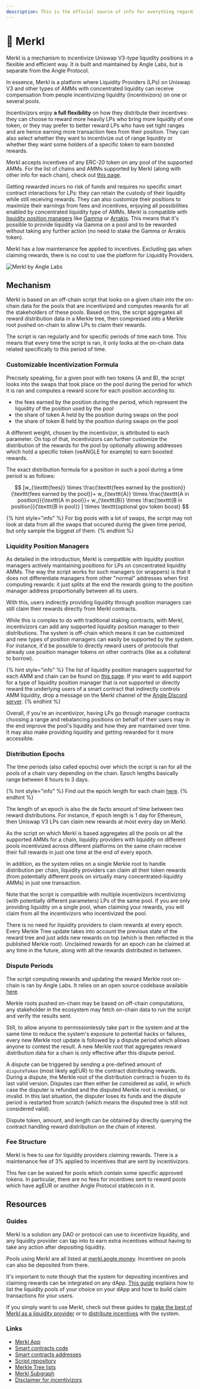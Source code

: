 ```yaml
---
description: This is the official source of info for everything regarding the Merkl platform.
---
```


# 🥨 Merkl

Merkl is a mechanism to incentivize Uniswap V3-type liquidity positions in a flexible and efficient way. It is built and maintained by Angle Labs, but is separate from the Angle Protocol.

In essence, Merkl is a platform where Liquidity Providers (LPs) on Uniswap V3 and other types of AMMs with concentrated liquidity can receive compensation from people incentivizing liquidity (incentivizors) on one or several pools.

Incentivizors enjoy **a full flexibility** on how they distribute their incentives: they can choose to reward more heavily LPs who bring more liquidity of one token, or they may prefer to better reward LPs who have set tight ranges and are hence earning more transaction fees from their position. They can also select whether they want to incentivize out of range liquidity or whether they want some holders of a specific token to earn boosted rewards.

Merkl accepts incentives of any ERC-20 token on any pool of the supported AMMs. For the list of chains and AMMs supported by Merkl (along with other info for each chain), check out [this page](./helpers.md).

Getting rewarded incurs no risk of funds and requires no specific smart contract interactions for LPs: they can retain the custody of their liquidity while still receiving rewards. They can also customize their positions to maximize their earnings from fees and incentives, enjoying all possibilities enabled by concentrated liquidity type of AMMs.
Merkl is compatible with [liquidity position managers](./helpers.md) like [Gamma](https://app.gamma.xyz) or [Arrakis](https://www.arrakis.finance). This means that it's possible to provide liquidity via Gamma on a pool and to be rewarded without taking any further action (no need to stake the Gamma or Arrakis token).

Merkl has a low maintenance fee applied to incentives. Excluding gas when claiming rewards, there is no cost to use the platform for Liquidity Providers.

![Merkl by Angle Labs](/.gitbook/assets/angle-merkl-sharing-visual.png)

## Mechanism

Merkl is based on an off-chain script that looks on a given chain into the on-chain data for the pools that are incentivized and computes rewards for all the stakeholders of these pools. Based on this, the script aggregates all reward distribution data in a Merkle tree, then compressed into a Merkle root pushed on-chain to allow LPs to claim their rewards.

The script is ran regularly and for specific periods of time each time. This means that every time the script is ran, it only looks at the on-chain data related specifically to this period of time.

### Customizable Incentivization Formula

Precisely speaking, for a given pool with two tokens (A and B), the script looks into the swaps that took place on the pool during the period for which it is ran and computes a reward score for each position according to:

- the fees earned by the position during the period, which represent the liquidity of the position used by the pool
- the share of token A held by the position during swaps on the pool
- the share of token B held by the position during swaps on the pool

A different weight, chosen by the incentivizor, is attributed to each parameter. On top of that, incentivizors can further customize the distribution of the rewards for the pool by optionally allowing addresses which hold a specific token (veANGLE for example) to earn boosted rewards.

The exact distribution formula for a position in such a pool during a time period is as follows:

$$
[w_{\texttt{fees}} \times \frac{\texttt{fees earned by the position}}{\texttt{fees earned by the pool}}+ w_{\texttt{A}} \times \frac{\texttt{A in position}}{\texttt{A in pool}}+ w_{\texttt{B}} \times \frac{\texttt{B in position}}{\texttt{B in pool}} ] \times \texttt{optional gov token boost}
$$

{% hint style="info" %}
For big pools with a lot of swaps, the script may not look at data from all the swaps that occured during the given time period, but only sample the biggest of them.
{% endhint %}

### Liquidity Position Managers

As detailed in the introduction, Merkl is compatible with liquidity position managers actively maintaining positions for LPs on concentrated liquidity AMMs. The way the script works for such managers (or wrappers) is that it does not differentiate managers from other "normal" addresses when first computing rewards: it just splits at the end the rewards going to the position manager address proportionally between all its users.

With this, users indirectly providing liquidity through position managers can still claim their rewards directly from Merkl contracts.

While this is complex to do with traditional staking contracts, with Merkl, incentivizors can add any supported liquidity position manager to their distributions. The system is off-chain which means it can be customized and new types of position managers can easily be supported by the system. For instance, it'd be possible to directly reward users of protocols that already use position manager tokens on other contracts (like as a collateral to borrow).

{% hint style="info" %}
The list of liquidity position managers supported for each AMM and chain can be found on [this page](./helpers.md). If you want to add support for a type of liquidity position manager that is not supported or directly reward the underlying users of a smart contract that indirectly controls AMM liquidity, drop a message on the Merkl channel of the [Angle Discord server](https://discord.gg/ByFYzSUt).
{% endhint %}

Overall, if you're an incentivizor, having LPs go through manager contracts choosing a range and rebalancing positions on behalf of their users may in the end improve the pool's liquidity and how they are maintained over time. It may also make providing liquidity and getting rewarded for it more accessible.

### Distribution Epochs

The time periods (also called epochs) over which the script is ran for all the pools of a chain vary depending on the chain. Epoch lengths basically range between 8 hours to 3 days.

{% hint style="info" %}
Find out the epoch length for each chain [here](./helpers.md).
{% endhint %}

The length of an epoch is also the de facto amount of time between two reward distributions. For instance, if epoch length is 1 day for Ethereum, then Uniswap V3 LPs can claim new rewards at most every day on Merkl.

As the script on which Merkl is based aggregates all the pools on all the supported AMMs for a chain, liquidity providers with liquidity on different pools incentivized across different platforms on the same chain receive their full rewards in just one time at the end of every epoch.

In addition, as the system relies on a single Merkle root to handle distribution per chain, liquidity providers can claim all their token rewards (from potentially different pools on virtually many concentrated-liquidity AMMs) in just one transaction.

Note that the script is compatible with multiple incentivizors incentivizing (with potentially different parameters) LPs of the same pool. If you are only providing liquidity on a single pool, when claiming your rewards, you will claim from all the incentivizors who incentivized the pool.

There is no need for liquidity providers to claim rewards at every epoch. Every Merkle Tree update takes into account the previous state of the reward tree and just adds new rewards on top (which is then reflected in the published Merkle root). Unclaimed rewards for an epoch can be claimed at any time in the future, along with all the rewards distributed in between.

### Dispute Periods

The script computing rewards and updating the reward Merkle root on-chain is ran by Angle Labs. It relies on an open source codebase available [here](https://github.com/AngleProtocol/merkl-calculator).

Merkle roots pushed on-chain may be based on off-chain computations, any stakeholder in the ecosystem may fetch on-chain data to run the script and verify the results sent.

Still, to allow anyone to permissionlessly take part in the system and at the same time to reduce the system's exposure to potential hacks or failures, every new Merkle root update is followed by a dispute period which allows anyone to contest the result. A new Merkle root that aggregates reward distribution data for a chain is only effective after this dispute period.

A dispute can be triggered by sending a pre-defined amount of `disputeToken` (most likely agEUR) to the contract distributing rewards. During a dispute, the Merkle root of the distribution contract is frozen to its last valid version. Disputes can then either be considered as valid, in which case the disputer is refunded and the disputed Merkle root is revoked, or invalid. In this last situation, the disputer loses its funds and the dispute period is restarted from scratch (which means the disputed tree is still not considered valid).

Dispute token, amount, and length can be obtained by directly querying the contract handling reward distribution on the chain of interest.

### Fee Structure

Merkl is free to use for liquidity providers claiming rewards. There is a maintenance fee of 3% applied to incentives that are sent by incentivizors.

This fee can be waived for pools which contain some specific approved tokens. In particular, there are no fees for incentives sent to reward pools which have agEUR or another Angle Protocol stablecoin in it.

## Resources

### Guides

Merkl is a solution any DAO or protocol can use to incentivize liquidity, and any liquidity provider can tap into to earn extra incentives without having to take any action after depositing liquidity.

Pools using Merkl are all listed at [merkl.angle.money](https://merkl.angle.money). Incentives on pools can also be deposited from there.

It's important to note though that the system for depositing incentives and claiming rewards can be integrated on any dApp. [This guide](integration-guide.md) explains how to list the liquidity pools of your choice on your dApp and how to build claim transactions for your users.

If you simply want to use Merkl, check out these guides to [make the best of Merkl as a liquidity provider](lp-guide.md) or to [distribute incentives](incentivizor-guide.md) with the system.

### Links

- [Merkl App](https://merkl.angle.money)
- [Smart contracts code](https://github.com/AngleProtocol/merkl-contracts)
- [Smart contracts addresses](helpers.md#smart-contracts)
- [Script repository](https://github.com/AngleProtocol/merkl-calculator)
- [Merkle Tree lists](https://github.com/AngleProtocol/merkl-rewards)
- [Merkl Subgraph](https://github.com/AngleProtocol/merkl-rewards)
- [Disclaimer for incentivizors](incentivizor-tc.md)

